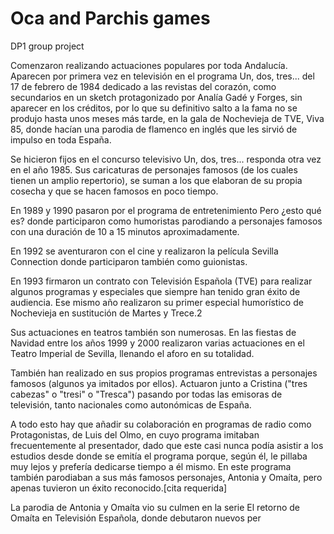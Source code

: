 # Oca and Parchis games
DP1 group project

Comenzaron realizando actuaciones populares por toda Andalucía. Aparecen por primera vez en televisión en el programa Un, dos, tres... del 17 de febrero de 1984 dedicado a las revistas del corazón, como secundarios en un sketch protagonizado por Analía Gadé y Forges, sin aparecer en los créditos, por lo que su definitivo salto a la fama no se produjo hasta unos meses más tarde, en la gala de Nochevieja de TVE, Viva 85, donde hacían una parodia de flamenco en inglés que les sirvió de impulso en toda España.

Se hicieron fijos en el concurso televisivo Un, dos, tres... responda otra vez en el año 1985. Sus caricaturas de personajes famosos (de los cuales tienen un amplio repertorio), se suman a los que elaboran de su propia cosecha y que se hacen famosos en poco tiempo.

En 1989 y 1990 pasaron por el programa de entretenimiento Pero ¿esto qué es? donde participaron como humoristas parodiando a personajes famosos con una duración de 10 a 15 minutos aproximadamente.

En 1992 se aventuraron con el cine y realizaron la película Sevilla Connection donde participaron también como guionistas.

En 1993 firmaron un contrato con Televisión Española (TVE) para realizar algunos programas y especiales que siempre han tenido gran éxito de audiencia. Ese mismo año realizaron su primer especial humorístico de Nochevieja en sustitución de Martes y Trece.2​

Sus actuaciones en teatros también son numerosas. En las fiestas de Navidad entre los años 1999 y 2000 realizaron varias actuaciones en el Teatro Imperial de Sevilla, llenando el aforo en su totalidad.

También han realizado en sus propios programas entrevistas a personajes famosos (algunos ya imitados por ellos). Actuaron junto a Cristina ("tres cabezas" o "tresi" o "Tresca") pasando por todas las emisoras de televisión, tanto nacionales como autonómicas de España.

A todo esto hay que añadir su colaboración en programas de radio como Protagonistas, de Luis del Olmo, en cuyo programa imitaban frecuentemente al presentador, dado que este casi nunca podía asistir a los estudios desde donde se emitía el programa porque, según él, le pillaba muy lejos y prefería dedicarse tiempo a él mismo. En este programa también parodiaban a sus más famosos personajes, Antonia y Omaíta, pero apenas tuvieron un éxito reconocido.[cita requerida]

La parodia de Antonia y Omaíta vio su culmen en la serie El retorno de Omaíta en Televisión Española, donde debutaron nuevos per
